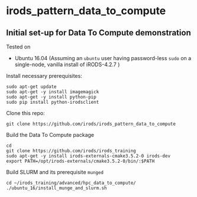 # irods_pattern_data_to_compute

Initial set-up for **Data To Compute** demonstration
---

Tested on 
  - Ubuntu 16.04 
    (Assuming an `ubuntu` user having password-less `sudo`
     on a single-node, vanilla install of iRODS-4.2.7 )
    
Install necessary prerequisites:
```
sudo apt-get update
sudo apt-get -y install imagemagick
sudo apt-get -y install python-pip
sudo pip install python-irodsclient
```

Clone this repo:
```
git clone https://github.com/irods/irods_pattern_data_to_compute
```

Build the Data To Compute package
```
cd
git clone https://github.com/irods/irods_training
sudo apt-get -y install irods-externals-cmake3.5.2-0 irods-dev
export PATH=/opt/irods-externals/cmake3.5.2-0/bin/:$PATH
```

Build SLURM and its prerequisite `munged`
```
cd ~/irods_training/advanced/hpc_data_to_compute/
./ubuntu_16/install_munge_and_slurm.sh
```
